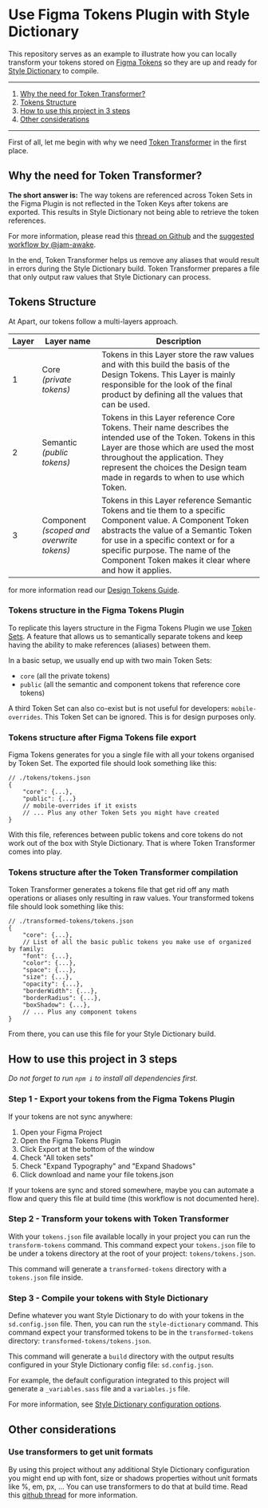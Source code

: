 # Use Figma Tokens Plugin with Style Dictionary

This repository serves as an example to illustrate how you can locally transform your tokens stored on [Figma Tokens](https://docs.tokens.studio/) so they are up and ready for [Style Dictionary](https://amzn.github.io/style-dictionary/#/) to compile.

---

1. [Why the need for Token Transformer?](#why-the-need-for-token-transformer)
2. [Tokens Structure](#tokens-structure)
3. [How to use this project in 3 steps](#how-to-use-this-project-in-3-steps)
4. [Other considerations](#other-considerations)

---

First of all, let me begin with why we need [Token Transformer](https://www.npmjs.com/package/token-transformer) in the first place.

## Why the need for Token Transformer?

**The short answer is:** The way tokens are referenced across Token Sets in the Figma Plugin is not reflected in the Token Keys after tokens are exported. This results in Style Dictionary not being able to retrieve the token references.

For more information, please read this [thread on Github](https://github.com/six7/figma-tokens/issues/691#issuecomment-1144889277) and the [suggested workflow by @jam-awake](https://github.com/six7/figma-tokens/issues/691#issuecomment-1144984836).

In the end, Token Transformer helps us remove any aliases that would result in errors during the Style Dictionary build. Token Transformer prepares a file that only output raw values that Style Dictionary can process.

## Tokens Structure

At Apart, our tokens follow a multi-layers approach.

| Layer | Layer name | Description |
|---|---|---|
| 1 | Core<br>_(private tokens)_ | Tokens in this Layer store the raw values and with this build the basis of the Design Tokens. This Layer is mainly responsible for the look of the final product by defining all the values that can be used. |
| 2 | Semantic<br>_(public tokens)_ | Tokens in this Layer reference Core Tokens. Their name describes the intended use of the Token. Tokens in this Layer are those which are used the most throughout the application. They represent the choices the Design team made in regards to when to use which Token. |
| 3 | Component<br>_(scoped and overwrite tokens)_ | Tokens in this Layer reference Semantic Tokens and tie them to a specific Component value. A Component Token abstracts the value of a Semantic Token for use in a specific context or for a specific purpose. The name of the Component Token makes it clear where and how it applies. |

for more information read our [Design Tokens Guide](https://docs.google.com/document/d/1riMIYd7VIVZzHqp4x13GQ_DD3lg0E2YxrzpykbVkE9I/).

### Tokens structure in the Figma Tokens Plugin

To replicate this layers structure in the Figma Tokens Plugin we use [Token Sets](https://docs.tokens.studio/themes/token-sets). A feature that allows us to semantically separate tokens and keep having the ability to make references (aliases) between them.

In a basic setup, we usually end up with two main Token Sets:
- ```core``` (all the private tokens)
- ```public``` (all the semantic and component tokens that reference core tokens)

A third Token Set can also co-exist but is not useful for developers: ```mobile-overrides```. This Token Set can be ignored. This is for design purposes only.

### Tokens structure after Figma Tokens file export

Figma Tokens generates for you a single file with all your tokens organised by Token Set. The exported file should look something like this:

```jsonc
// ./tokens/tokens.json
{
    "core": {...},
    "public": {...}
    // mobile-overrides if it exists
    // ... Plus any other Token Sets you might have created
}
```

With this file, references between public tokens and core tokens do not work out of the box with Style Dictionary. That is where Token Transformer comes into play.

### Tokens structure after the Token Transformer compilation

Token Transformer generates a tokens file that get rid off any math operations or aliases only resulting in raw values. Your transformed tokens file should look something like this:

```jsonc
// ./transformed-tokens/tokens.json
{
    "core": {...},
    // List of all the basic public tokens you make use of organized by family:
    "font": {...},
    "color": {...},
    "space": {...},
    "size": {...},
    "opacity": {...},
    "borderWidth": {...},
    "borderRadius": {...},
    "boxShadow": {...},
    // ... Plus any component tokens
}
```

From there, you can use this file for your Style Dictionary build.

## How to use this project in 3 steps

_Do not forget to run ```npm i``` to install all dependencies first._

### Step 1 - Export your tokens from the Figma Tokens Plugin

If your tokens are not sync anywhere:
1. Open your Figma Project
2. Open the Figma Tokens Plugin
3. Click Export at the bottom of the window
4. Check "All token sets"
5. Check "Expand Typography" and "Expand Shadows"
6. Click download and name your file tokens.json

If your tokens are sync and stored somewhere, maybe you can automate a flow and query this file at build time (this workflow is not documented here).

### Step 2 - Transform your tokens with Token Transformer

With your ```tokens.json``` file available locally in your project you can run the ```transform-tokens``` command. This command expect your ```tokens.json``` file to be under a tokens directory at the root of your project: ```tokens/tokens.json```.

This command will generate a ```transformed-tokens``` directory with a ```tokens.json``` file inside.

### Step 3 - Compile your tokens with Style Dictionary

Define whatever you want Style Dictionary to do with your tokens in the ```sd.config.json``` file. Then, you can run the ```style-dictionary``` command. This command expect your transformed tokens to be in the ```transformed-tokens``` directory: ```transformed-tokens/tokens.json```.

This command will generate a ```build``` directory with the output results configured in your Style Dictionary config file: ```sd.config.json```.

For example, the default configuration integrated to this project will generate a ```_variables.sass``` file and a ```variables.js``` file.

For more information, see [Style Dictionary configuration options](https://amzn.github.io/style-dictionary/#/config).

## Other considerations

### Use transformers to get unit formats

By using this project without any additional Style Dictionary configuration you might end up with font, size or shadows properties without unit formats like %, em, px, ... You can use transformers to do that at build time. Read this [github thread](https://github.com/six7/figma-tokens/issues/703#issuecomment-1130246775) for more information.